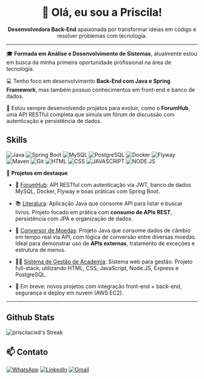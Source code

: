 <h1 align="center">👋 Olá, eu sou a Priscila!</h1>

<p align="center">
  <strong>Desenvolvedora Back-End</strong> apaixonada por transformar ideias em código e resolver problemas com tecnologia.
</p>

---

🎓 **Formada em Análise e Desenvolvimento de Sistemas**, atualmente estou em busca da minha primeira oportunidade profissional na área de tecnologia.

💻 Tenho foco em desenvolvimento **Back-End com Java e Spring Framework**, mas também possuo conhecimentos em front-end e banco de dados.

🚀 Estou sempre desenvolvendo projetos para evoluir, como o **ForumHub**, uma API RESTful completa que simula um fórum de discussão com autenticação e persistência de dados.

## Skills

![Java](https://img.shields.io/badge/Java-ED8B00?style=for-the-badge&logo=java&logoColor=white)
![Spring Boot](https://img.shields.io/badge/SpringBoot-6DB33F?style=for-the-badge&logo=springboot&logoColor=white)
![MySQL](https://img.shields.io/badge/MySQL-005C84?style=for-the-badge&logo=mysql&logoColor=white)
![PostgreSQL](https://img.shields.io/badge/PostgreSQL-316192?style=for-the-badge&logo=postgresql&logoColor=white)
![Docker](https://img.shields.io/badge/Docker-2496ED?style=for-the-badge&logo=docker&logoColor=white)
![Flyway](https://img.shields.io/badge/Flyway-CC0200?style=for-the-badge&logo=flyway&logoColor=white)
![Maven](https://img.shields.io/badge/Maven-C71A36?style=for-the-badge&logo=apachemaven&logoColor=white)
![Git](https://img.shields.io/badge/Git-F05032?style=for-the-badge&logo=git&logoColor=white)
![HTML](https://img.shields.io/badge/HTML5-E34F26?style=for-the-badge&logo=html5&logoColor=white)
![CSS](https://img.shields.io/badge/CSS3-1572B6?style=for-the-badge&logo=css3&logoColor=white)
![JAVASCRIPT](https://img.shields.io/badge/JavaScript-F7DF1E?style=for-the-badge&logo=javascript&logoColor=black)
![NODE.JS](https://img.shields.io/badge/Node.js-43853D?style=for-the-badge&logo=node.js&logoColor=white)

📌 **Projetos em destaque**

- 🔗 [ForumHub](https://github.com/priscilacixd/forumHub): API RESTful com autenticação via JWT, banco de dados MySQL, Docker, Flyway e boas práticas com Spring Boot.
- 📚 [Literalura](https://github.com/priscilacixd/literalura): Aplicação Java que consome API para listar e buscar livros. Projeto focado em prática com **consumo de APIs REST**, persistência com JPA e organização de dados.
- 💱 [Conversor de Moedas](https://github.com/priscilacixd/conversorDeMoedas): Projeto Java que consome dados de câmbio em tempo real via API, com lógica de conversão entre diversas moedas. Ideal para demonstrar uso de **APIs externas**, tratamento de exceções e estrutura de menus.
- 🏋️‍♀️ [Sistema de Gestão de Academia](https://github.com/priscilacixd/sistema-de-gestao-de-academia): Sistema web para gestão. Projeto full-stack, utilizando HTML, CSS, JavaScript, Node.JS, Express e PostgreSQL.

- 🌱 Em breve: novos projetos com integração front-end + back-end, segurança e deploy em nuvem (AWS EC2).

---

## Github Stats

![priscilacixd's Streak](https://github-readme-streak-stats.herokuapp.com/?user=priscilacixd&theme=midnight-purple&hide_border=false)

## 📫 Contato

[![WhatsApp](https://img.shields.io/badge/WhatsApp-25D366?style=for-the-badge&logo=whatsapp&logoColor=white)](https://wa.me/64992216767)
[![LinkedIn](https://img.shields.io/badge/LinkedIn-0077B5?style=for-the-badge&logo=linkedin&logoColor=white)](https://www.linkedin.com/in/priscila-carla08/)
[![Gmail](https://img.shields.io/badge/Gmail-D14836?style=for-the-badge&logo=gmail&logoColor=white)](mailto:priscilacarlaxd.08@gmail.com) 


